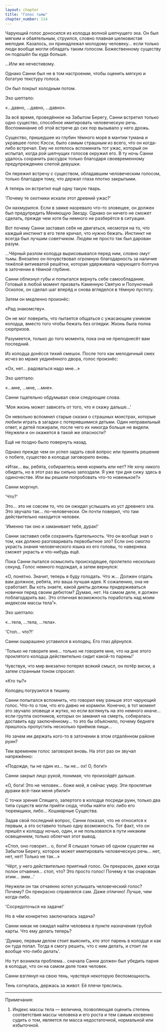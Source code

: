 ```yaml
---
layout: chapter
title: "Голос тьмы"
chapter_number: 114
---
```


Чарующий голос доносился из колодца волной шепчущего эха. Он был мягким и обаятельным, струился, словно плавная шелковистая мелодия. Казалось, он принадлежал молодому человеку... если только люди вообще могли обладать таким голосом. Божественному существу он подошёл бы куда больше.

...Или же нечестивому.

Однако Санни был не в том настроении, чтобы оценить мягкую и богатую текстуру голоса.

Он был покрыт холодным потом.

Эхо шептало:

«...давно, ...давно, ...давно».

За всё время, проведённое на Забытом Берегу, Санни встретил только одно существо, способное имитировать человеческую речь. Воспоминание об этой встрече до сих пор вызывало у него дрожь.

Существо, пришедшее из глубин тёмного моря в мантии тумана и укравшее голос Кэсси, было самым страшным из всего, что он когда-либо встречал. Ему не хотелось вспоминать тот ужас, который он испытал, когда рой шепчущих голосов окружил его. В ту ночь Санни удалось сохранить рассудок только благодаря своевременному предупреждению слепой девушки.

Он пережил встречу с существом, обладавшим человеческим голосом, только благодаря тому, что держал глаза плотно закрытыми.

А теперь он встретил ещё одну такую тварь.

'Почему те охотники искали этот древний ужас?'

Он нахмурился. Если в замке назревало что-то зловещее, он должен был предупредить Меняющую Звезду. Однако он ничего не сможет сделать, прежде чем хотя бы немного не разберётся в ситуации.

Вот почему Санни заставил себя не двигаться, несмотря на то, что каждый инстинкт в его теле кричал, что нужно бежать. Инстинкт не всегда был лучшим советчиком. Людям не просто так был дарован разум.

...Чёрный разлом колодца вырисовывался перед ним, словно омут тьмы. Внезапно он почувствовал огромную благодарность за наличие тяжёлой витиеватой решётки, которая удерживала чарующего болтуна в заточении в тёмной глубине.

Санни облизнул губы и попытался вернуть себе самообладание. Готовый в любой момент призвать Каменную Святую и Полуночный Осколок, он сделал шаг вперёд и снова вгляделся в тёмную пустоту.

Затем он медленно произнёс:

«Рад знакомству».

Он не мог поверить, что пытается общаться с ужасающим узником колодца, вместо того чтобы бежать без оглядки. Жизнь была полна сюрпризов.

Разумеется, только до того момента, пока она не преподнесёт вам последний.

Из колодца донёсся тихий смешок. После того как мелодичный смех исчез во мраке уединённого двора, голос произнёс:

«Ох, нет... радоваться надо мне...»

Эхо шептало:

«...мне, ...мне, ...мне».

Санни тщательно обдумывал свои следующие слова.

'Моя жизнь может зависеть от того, что я скажу дальше...'

Он невольно вспомнил старые сказки о страшных монстрах, которые любили играть в загадки с потерявшимися детьми. Один неправильный ответ, и детей пожирали, после чего их никогда больше не видели. Неужели и он окажется в такой же опасности?

Ещё не поздно было повернуть назад.

Однако прежде чем он успел задать свой вопрос или принять решение о побеге, существо в колодце заговорило вновь.

«Итак... вы, ребята, собираетесь меня кормить или нет? Не хочу никого обидеть, но в этот раз вы сильно запоздали. Я уже три дня сижу здесь в одиночестве. Или вы решили попробовать что-то новенькое?»

Санни моргнул.

'Что?'

Это... это не совсем то, что он ожидал услышать из уст древнего зла. Это звучало так... по-человечески. Он почти поверил, что там действительно находится человек.

'Именно так оно и заманивает тебя, дурак!'

Санни заставил себя сохранять бдительность. Что он вообще знал о том, как должно разговаривать первобытное зло? Если оно смогло украсть знания человеческого языка из его головы, то наверняка сможет украсть и что-нибудь ещё.

Пока Санни пытался осмыслить происходящее, пролетело несколько секунд. Голос немного подождал, а затем вернулся:

«О, понятно. Значит, теперь я буду голодать. Что ж... Должен отдать вам должное, ребята, это ваша лучшая идея. К сожалению, она не сработает. Вы хоть знаете, какой диеты должны придерживаться новички перед своим дебютом? Думаю, нет. На самом деле, я должен поблагодарить вас. Это отличная возможность поработать над моим индексом массы тела¹».

Эхо шептало:

«...тела, ...тела, ...тела».

'Стоп... что?!'

Санни ошарашено уставился в колодец. Его глаз дёрнулся.

'Только не говорите мне... только не говорите мне, что на дне этого проклятого колодца действительно сидит какой-то парень!'

Чувствуя, что мир внезапно потерял всякий смысл, он потёр виски, а затем странным тоном спросил:

«Кто ты?»

Колодец погрузился в тишину.

Санни попытался вспомнить, что говорил ему раньше этот чарующий голос. Что-то о том, что его давно не кормили. Конечно, в тот момент это звучало зловеще и жутко, но если взглянуть на это немного иначе... если группа охотников, которых он заманил на смерть, собиралась доставить еду заключённому... то это бы объяснило, почему бедняге пришлось пропустить несколько приёмов пищи...

Но зачем им держать кого-то в заточении в этом отдалённом районе руин?

Тем временем голос заговорил вновь. На этот раз он звучал напряжённо:

«Подожди, ты не один из... ты не... ох! О, боги!»

Санни закрыл лицо рукой, понимая, что произойдёт дальше.

«О, боги! Это не человек... боже мой, я сейчас умру. Эти проклятые дураки всё-таки меня убили!»

С точки зрения Спящего, запертого в колодце посреди руин, только два типа существ могли прийти сюда, чтобы найти его: либо его тюремщики, либо... Кошмарные Существа.

Задав свой последний вопрос, Санни показал, что не относится к первым, а это оставило только одну возможность. Тот факт, что он пришёл к колодцу ночью, один, и не пользовался в пути никаким освещением, только облегчил этот вывод.

«Стоп, оно говорит... о, боги! Я слышал только об одном существе на Забытом Берегу, которое может имитировать человеческую речь... нет, нет, нет! Только не так...»

'Чёрт, у него действительно приятный голос. Он прекрасен, даже когда полон отчаяния... стоп, что? Это просто голос! Почему я так очарован этим... эмм...'

Неужели он так отчаянно хотел услышать человеческий голос? Почему? Он прекрасно справлялся сам. Даже отлично! Лучше, чем когда-либо.

'Сосредоточься на задаче!'

Но в чём конкретно заключалась задача?

Санни никак не ожидал найти человека в пункте назначения грубой карты. Что ему делать теперь?

'Думаю, первым делом стоит выяснить, кто этот парень в колодце и как он туда попал. Тогда я смогу решить, что с ним делать, и стоит ли вообще что-либо делать'.

Но тут возникла проблема... сначала Санни должен был убедить парня в колодце, что он на самом деле тоже человек.

Санни взглянул на свою тень, чувствуя некоторую беспомощность.

Тень согнулась, держась за живот. Её плечи тряслись.

***

Примечания:

1. Индекс массы тела — величина, позволяющая оценить степень соответствия массы человека и его роста и тем самым косвенно судить о том, является ли масса недостаточной, нормальной или избыточной.